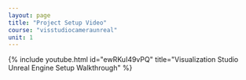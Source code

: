 ```yaml
---
layout: page
title: "Project Setup Video"
course: "visstudiocameraunreal"
unit: 1
---
```

{% include youtube.html id="ewRKuI49vPQ" title="Visualization Studio Unreal Engine Setup Walkthrough" %}
